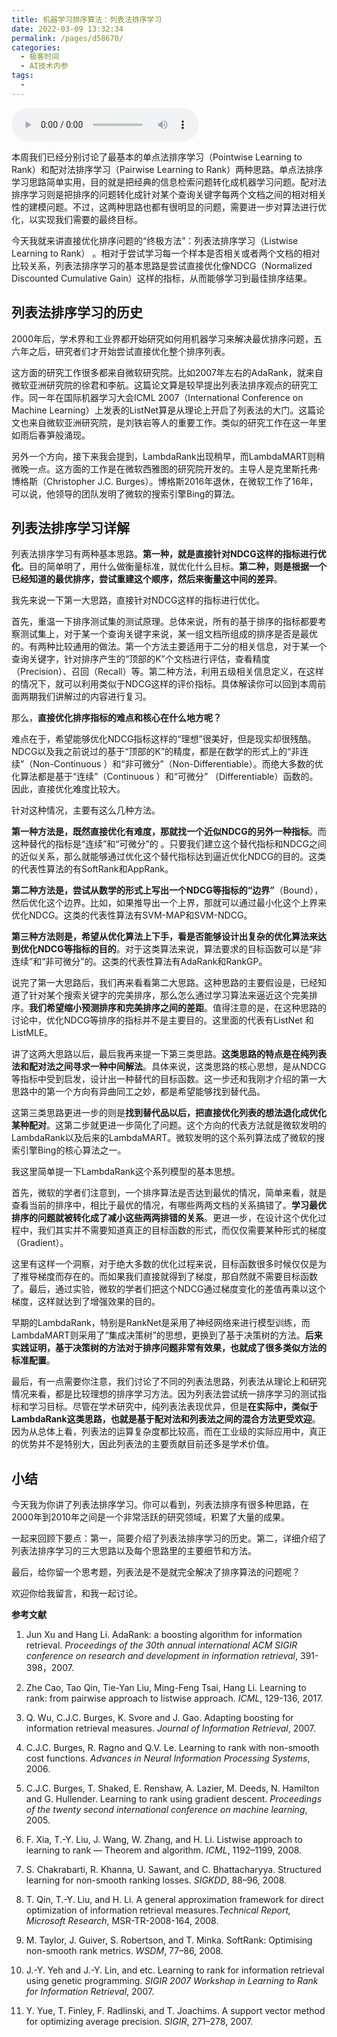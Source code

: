 ```yaml
---
title: 机器学习排序算法：列表法排序学习
date: 2022-03-09 13:32:34
permalink: /pages/d58670/
categories:
  - 极客时间
  - AI技术内参
tags:
  - 
---
```

<audio title="036.机器学习排序算法：列表法排序学习" src="https://static001.geekbang.org/resource/audio/c7/49/c774d699d7d43f2a03832b07f4f6e249.mp3" controls="controls"></audio> 
<p>本周我们已经分别讨论了最基本的单点法排序学习（Pointwise Learning to Rank）和配对法排序学习（Pairwise Learning to Rank）两种思路。单点法排序学习思路简单实用，目的就是把经典的信息检索问题转化成机器学习问题。配对法排序学习则是把排序的问题转化成针对某个查询关键字每两个文档之间的相对相关性的建模问题。不过，这两种思路也都有很明显的问题，需要进一步对算法进行优化，以实现我们需要的最终目标。</p>
<p>今天我就来讲直接优化排序问题的“终极方法”：列表法排序学习（Listwise Learning to Rank）  。相对于尝试学习每一个样本是否相关或者两个文档的相对比较关系，列表法排序学习的基本思路是尝试直接优化像NDCG（Normalized Discounted Cumulative Gain）这样的指标，从而能够学习到最佳排序结果。</p>
<h2>列表法排序学习的历史</h2>
<p>2000年后，学术界和工业界都开始研究如何用机器学习来解决最优排序问题，五六年之后，研究者们才开始尝试直接优化整个排序列表。</p>
<p>这方面的研究工作很多都来自微软研究院。比如2007年左右的AdaRank，就来自微软亚洲研究院的徐君和李航。这篇论文算是较早提出列表法排序观点的研究工作。同一年在国际机器学习大会ICML 2007（International Conference on Machine Learning）上发表的ListNet算是从理论上开启了列表法的大门。这篇论文也来自微软亚洲研究院，是刘铁岩等人的重要工作。类似的研究工作在这一年里如雨后春笋般涌现。</p>
<p>另外一个方向，接下来我会提到，LambdaRank出现稍早，而LambdaMART则稍微晚一点。这方面的工作是在微软西雅图的研究院开发的。主导人是克里斯托弗·博格斯（Christopher J.C. Burges）。博格斯2016年退休，在微软工作了16年，可以说，他领导的团队发明了微软的搜索引擎Bing的算法。</p>
<h2>列表法排序学习详解</h2>
<p>列表法排序学习有两种基本思路。<strong>第一种，就是直接针对NDCG这样的指标进行优化</strong>。目的简单明了，用什么做衡量标准，就优化什么目标。<strong>第二种，则是根据一个已经知道的最优排序，尝试重建这个顺序，然后来衡量这中间的差异</strong>。</p>
<p>我先来说一下第一大思路，直接针对NDCG这样的指标进行优化。</p>
<p>首先，重温一下排序测试集的测试原理。总体来说，所有的基于排序的指标都要考察测试集上，对于某一个查询关键字来说，某一组文档所组成的排序是否是最优的。有两种比较通用的做法。第一个方法主要适用于二分的相关信息，对于某一个查询关键字，针对排序产生的“顶部的K”个文档进行评估，查看精度（Precision）、召回（Recall）等。第二种方法，利用五级相关信息定义，在这样的情况下，就可以利用类似于NDCG这样的评价指标。具体解读你可以回到本周前面两期我们讲解过的内容进行复习。</p>
<p>那么，<strong>直接优化排序指标的难点和核心在什么地方呢？</strong></p>
<!-- [[[read_end]]] -->
<p>难点在于，希望能够优化NDCG指标这样的“理想”很美好，但是现实却很残酷。NDCG以及我之前说过的基于“顶部的K”的精度，都是在数学的形式上的“非连续”（Non-Continuous ）和“非可微分”（Non-Differentiable）。而绝大多数的优化算法都是基于“连续”（Continuous ）和“可微分” （Differentiable）函数的。因此，直接优化难度比较大。</p>
<p>针对这种情况，主要有这么几种方法。</p>
<p><strong>第一种方法是，既然直接优化有难度，那就找一个近似NDCG的另外一种指标</strong>。而这种替代的指标是“连续”和“可微分”的 。只要我们建立这个替代指标和NDCG之间的近似关系，那么就能够通过优化这个替代指标达到逼近优化NDCG的目的。这类的代表性算法的有SoftRank和AppRank。</p>
<p><strong>第二种方法是，尝试从数学的形式上写出一个NDCG等指标的“边界”</strong>（Bound），然后优化这个边界。比如，如果推导出一个上界，那就可以通过最小化这个上界来优化NDCG。这类的代表性算法有SVM-MAP和SVM-NDCG。</p>
<p><strong>第三种方法则是，希望从优化算法上下手，看是否能够设计出复杂的优化算法来达到优化NDCG等指标的目的</strong>。对于这类算法来说，算法要求的目标函数可以是“非连续”和“非可微分”的。这类的代表性算法有AdaRank和RankGP。</p>
<p>说完了第一大思路后，我们再来看看第二大思路。这种思路的主要假设是，已经知道了针对某个搜索关键字的完美排序，那么怎么通过学习算法来逼近这个完美排序。<strong>我们希望缩小预测排序和完美排序之间的差距</strong>。值得注意的是，在这种思路的讨论中，优化NDCG等排序的指标并不是主要目的。这里面的代表有ListNet 和ListMLE。</p>
<p>讲了这两大思路以后，最后我再来提一下第三类思路。<strong>这类思路的特点是在纯列表法和配对法之间寻求一种中间解法</strong>。具体来说，这类思路的核心思想，是从NDCG等指标中受到启发，设计出一种替代的目标函数。这一步还和我刚才介绍的第一大思路中的第一个方向有异曲同工之妙，都是希望能够找到替代品。</p>
<p>这第三类思路更进一步的则是<strong>找到替代品以后，把直接优化列表的想法退化成优化某种配对</strong>。这第二步就更进一步简化了问题。这个方向的代表方法就是微软发明的LambdaRank以及后来的LambdaMART。微软发明的这个系列算法成了微软的搜索引擎Bing的核心算法之一。</p>
<p>我这里简单提一下LambdaRank这个系列模型的基本思想。</p>
<p>首先，微软的学者们注意到，一个排序算法是否达到最优的情况，简单来看，就是查看当前的排序中，相比于最优的情况，有哪些两两文档的关系搞错了。<strong>学习最优排序的问题就被转化成了减小这些两两排错的关系</strong>。更进一步，在设计这个优化过程中，我们其实并不需要知道真正的目标函数的形式，而仅仅需要某种形式的梯度（Gradient）。</p>
<p>这里有这样一个洞察，对于绝大多数的优化过程来说，目标函数很多时候仅仅是为了推导梯度而存在的。而如果我们直接就得到了梯度，那自然就不需要目标函数了。最后，通过实验，微软的学者们把这个NDCG通过梯度变化的差值再乘以这个梯度，这样就达到了增强效果的目的。</p>
<p>早期的LambdaRank，特别是RankNet是采用了神经网络来进行模型训练，而LambdaMART则采用了“集成决策树”的思想，更换到了基于决策树的方法。<strong>后来实践证明，基于决策树的方法对于排序问题非常有效果，也就成了很多类似方法的标准配置</strong>。</p>
<p>最后，有一点需要你注意，我们讨论了不同的列表法思路，列表法从理论上和研究情况来看，都是比较理想的排序学习方法。因为列表法尝试统一排序学习的测试指标和学习目标。尽管在学术研究中，纯列表法表现优异，但是<strong>在实际中，类似于LambdaRank这类思路，也就是基于配对法和列表法之间的混合方法更受欢迎</strong>。因为从总体上看，列表法的运算复杂度都比较高，而在工业级的实际应用中，真正的优势并不是特别大，因此列表法的主要贡献目前还多是学术价值。</p>
<h2>小结</h2>
<p>今天我为你讲了列表法排序学习。你可以看到，列表法排序有很多种思路，在2000年到2010年之间是一个非常活跃的研究领域，积累了大量的成果。</p>
<p>一起来回顾下要点：第一，简要介绍了列表法排序学习的历史。第二，详细介绍了列表法排序学习的三大思路以及每个思路里的主要细节和方法。</p>
<p>最后，给你留一个思考题，列表法是不是就完全解决了排序算法的问题呢？</p>
<p>欢迎你给我留言，和我一起讨论。</p>
<p><strong>参考文献</strong></p>
<ol>
<li>
<p>Jun Xu and Hang Li. AdaRank: a boosting algorithm for information retrieval. <em>Proceedings of the 30th annual international ACM SIGIR conference on research and development in information retrieval</em>, 391-398，2007.</p>
</li>
<li>
<p>Zhe Cao, Tao Qin, Tie-Yan Liu, Ming-Feng Tsai, Hang Li. Learning to rank: from pairwise approach to listwise approach. <em>ICML</em>, 129-136, 2017.</p>
</li>
<li>
<p>Q. Wu, C.J.C. Burges, K. Svore and J. Gao. Adapting boosting for information retrieval measures. <em>Journal of Information Retrieval</em>, 2007.</p>
</li>
<li>
<p>C.J.C. Burges, R. Ragno and Q.V. Le. Learning to rank with non-smooth cost functions. <em>Advances in Neural Information Processing Systems</em>, 2006.</p>
</li>
<li>
<p>C.J.C. Burges, T. Shaked, E. Renshaw, A. Lazier, M. Deeds, N. Hamilton and G. Hullender. Learning to rank using gradient descent. <em>Proceedings of the twenty second international conference on machine learning</em>, 2005.</p>
</li>
<li>
<p>F. Xia, T.-Y. Liu, J. Wang, W. Zhang, and H. Li. Listwise approach to learning to rank — Theorem and algorithm. <em>ICML</em>, 1192–1199, 2008.</p>
</li>
<li>
<p>S. Chakrabarti, R. Khanna, U. Sawant, and C. Bhattacharyya. Structured learning for non-smooth ranking losses. <em>SIGKDD</em>, 88–96, 2008.</p>
</li>
<li>
<p>T. Qin, T.-Y. Liu, and H. Li. A general approximation framework for direct optimization of information retrieval measures.<em>Technical Report, Microsoft Research</em>, MSR-TR-2008-164, 2008.</p>
</li>
<li>
<p>M. Taylor, J. Guiver, S. Robertson, and T. Minka. SoftRank: Optimising non-smooth rank metrics. <em>WSDM</em>, 77–86, 2008.</p>
</li>
<li>
<p>J.-Y. Yeh and J.-Y. Lin, and etc. Learning to rank for information retrieval using genetic programming.  <em>SIGIR 2007 Workshop in Learning to Rank for Information Retrieval</em>, 2007.</p>
</li>
<li>
<p>Y. Yue, T. Finley, F. Radlinski, and T. Joachims. A support vector method for optimizing average precision. <em>SIGIR</em>, 271–278, 2007.</p>
</li>
</ol>
<p></p>
